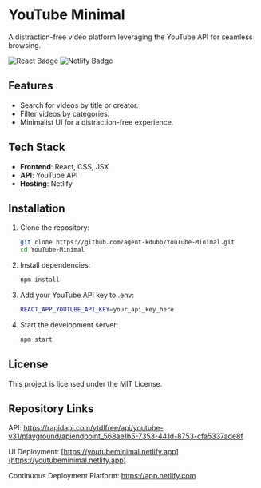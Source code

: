 # YouTube Minimal

A distraction-free video platform leveraging the YouTube API for seamless browsing.

![React Badge](https://img.shields.io/badge/React-18.2-blue) ![Netlify Badge](https://img.shields.io/badge/Netlify-Deployed-green)

## Features
- Search for videos by title or creator.
- Filter videos by categories.
- Minimalist UI for a distraction-free experience.

## Tech Stack
- **Frontend**: React, CSS, JSX
- **API**: YouTube API
- **Hosting**: Netlify

## Installation
1. Clone the repository:
   ```bash
   git clone https://github.com/agent-kdubb/YouTube-Minimal.git
   cd YouTube-Minimal

2.	Install dependencies:
    ```bash
    npm install

3.	Add your YouTube API key to .env:
    ```bash
    REACT_APP_YOUTUBE_API_KEY=your_api_key_here

5.	Start the development server:
    ```bash
    npm start

## License

This project is licensed under the MIT License.

## Repository Links

API: 
https://rapidapi.com/ytdlfree/api/youtube-v31/playground/apiendpoint_568ae1b5-7353-441d-8753-cfa5337ade8f

UI Deployment: 
[https://youtubeminimal.netlify.app](https://youtubeminimal.netlify.app)

Continuous Deployment Platform: 
https://app.netlify.com



